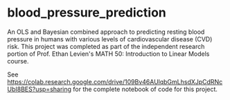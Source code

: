 # blood_pressure_prediction
An OLS and Bayesian combined approach to predicting resting blood pressure in humans with various levels of cardiovascular disease (CVD) risk. This project was completed as part of the independent research portion of Prof. Ethan Levien's MATH 50: Introduction to Linear Models course. 

See https://colab.research.google.com/drive/109Bv46AUlqbGmLhsdXJpCdRNcUbI8BES?usp=sharing for the complete notebook of code for this project.
